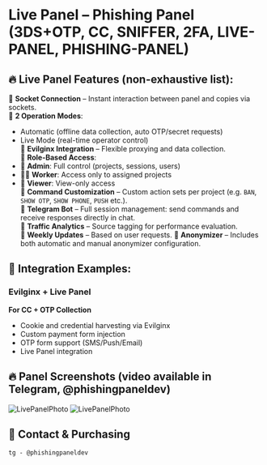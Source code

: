 # Live Panel – Phishing Panel (3DS+OTP, CC, SNIFFER, 2FA, LIVE-PANEL, PHISHING-PANEL)

## 🔥 Live Panel Features (non-exhaustive list):

🔸 **Socket Connection** – Instant interaction between panel and copies via sockets.  
🔸 **2 Operation Modes**:

-   Automatic (offline data collection, auto OTP/secret requests)
-   Live Mode (real-time operator control)  
    🔸 **Evilginx Integration** – Flexible proxying and data collection.  
    🔸 **Role-Based Access**:
-   👑 **Admin**: Full control (projects, sessions, users)
-   👨‍💻 **Worker**: Access only to assigned projects
-   👀 **Viewer**: View-only access  
    🔸 **Command Customization** – Custom action sets per project (e.g. `BAN`, `SHOW OTP`, `SHOW PHONE`, `PUSH` etc.).  
    🔸 **Telegram Bot** – Full session management: send commands and receive responses directly in chat.  
    🔸 **Traffic Analytics** – Source tagging for performance evaluation.  
    🔸 **Weekly Updates** – Based on user requests.
    🔸 **Anonymizer** – Includes both automatic and manual anonymizer configuration.

## 🚀 Integration Examples:

### **Evilginx + Live Panel**

**For CC + OTP Collection**

-   Cookie and credential harvesting via Evilginx
-   Custom payment form injection
-   OTP form support (SMS/Push/Email)
-   Live Panel integration

## 🔥 Panel Screenshots (video available in Telegram, @phishingpaneldev)

![LivePanelPhoto](https://i.ibb.co/hxZX3mL6/1.jpg)
![LivePanelPhoto](https://i.ibb.co/S7VRg29T/2.jpg)

## 💌 Contact & Purchasing

<code>tg - @phishingpaneldev</code>
